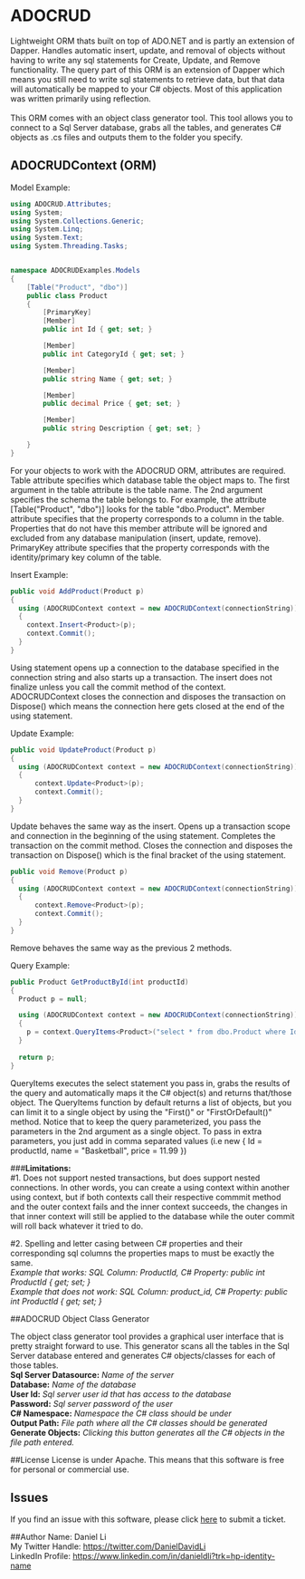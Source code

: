 # ADOCRUD
Lightweight ORM thats built on top of ADO.NET and is partly an extension of Dapper. Handles automatic insert, update, and removal of objects without having to write any sql statements for Create, Update, and Remove functionality. The query part of this ORM is an extension of Dapper which means you still need to write sql statements to retrieve data, but that data will automatically be mapped to your C# objects. Most of this application was written primarily using reflection.<br /><br />
This ORM comes with an object class generator tool. This tool allows you to connect to a Sql Server database, grabs all the tables, and generates C# objects as .cs files and outputs them to the folder you specify.

## ADOCRUDContext (ORM)

Model Example:<br />

```cs
using ADOCRUD.Attributes;
using System;
using System.Collections.Generic;
using System.Linq;
using System.Text;
using System.Threading.Tasks;


namespace ADOCRUDExamples.Models
{
    [Table("Product", "dbo")]
    public class Product
    {
        [PrimaryKey]
        [Member]
        public int Id { get; set; }

        [Member]
        public int CategoryId { get; set; }

        [Member]
        public string Name { get; set; }

        [Member]
        public decimal Price { get; set; }

        [Member]
        public string Description { get; set; }

    }
}
```

For your objects to work with the ADOCRUD ORM, attributes are required. Table attribute specifies which database table the object maps to. The first argument in the table attribute is the table name. The 2nd argument specifies the schema the table belongs to. For example, the attribute [Table("Product", "dbo")] looks for the table "dbo.Product". Member attribute specifies that the property corresponds to a column in the table. Properties that do not have this member attribute will be ignored and excluded from any database manipulation (insert, update, remove). PrimaryKey attribute specifies that the property corresponds with the identity/primary key column of the table.

Insert Example: <br />

```cs
public void AddProduct(Product p)
{
  using (ADOCRUDContext context = new ADOCRUDContext(connectionString))
  {
    context.Insert<Product>(p);
    context.Commit();
  }
}
```
Using statement opens up a connection to the database specified in the connection string and also starts up a transaction. The insert does not finalize unless you call the commit method of the context. ADOCRUDContext closes the connection and disposes the transaction on Dispose() which means the connection here gets closed at the end of the using statement.

Update Example: <br />

```cs
public void UpdateProduct(Product p)
{
  using (ADOCRUDContext context = new ADOCRUDContext(connectionString))
  {
      context.Update<Product>(p);
      context.Commit();
  }
}
```
Update behaves the same way as the insert. Opens up a transaction scope and connection in the beginning of the using statement. Completes the transaction on the commit method. Closes the connection and disposes the transaction on Dispose() which is the final bracket of the using statement.

```cs
public void Remove(Product p)
{
  using (ADOCRUDContext context = new ADOCRUDContext(connectionString))
  {
      context.Remove<Product>(p);
      context.Commit();
  }
}
```
Remove behaves the same way as the previous 2 methods.

Query Example:

```cs
public Product GetProductById(int productId)
{
  Product p = null;

  using (ADOCRUDContext context = new ADOCRUDContext(connectionString))
  {
    p = context.QueryItems<Product>("select * from dbo.Product where Id = @id", new { id = productId }).FirstOrDefault();
  }
  
  return p;
}
```
QueryItems executes the select statement you pass in, grabs the results of the query and automatically maps it the C# object(s) and returns that/those object. The QueryItems function by default returns a list of objects, but you can limit it to a single object by using the "First()" or "FirstOrDefault()" method. Notice that to keep the query parameterized, you pass the parameters in the 2nd argument as a single object. To pass in extra parameters, you just add in comma separated values (i.e new { Id = productId, name = "Basketball", price = 11.99 })<br />

###<b>Limitations:</b><br />
\#1. Does not support nested transactions, but does support nested connections. In other words, you can create a using context within another using context, but if both contexts call their respective commmit method and the outer context fails and the inner context succeeds, the changes in that inner context will still be applied to the database while the outer commit will roll back whatever it tried to do.<br />

\#2. Spelling and letter casing between C# properties and their corresponding sql columns the properties maps to must be exactly the same.<br />
<i>Example that works: SQL Column: ProductId, C# Property: public int ProductId { get; set; }<br />
Example that does not work: SQL Column: product_id, C# Property: public int ProductId { get; set; }</i>

##ADOCRUD Object Class Generator

The object class generator tool provides a graphical user interface that is pretty straight forward to use. This generator scans all the tables in the Sql Server database entered and generates C# objects/classes for each of those tables. <br />
<b>Sql Server Datasource:</b> <i>Name of the server</i><br />
<b>Database:</b> <i>Name of the database</i><br />
<b>User Id:</b> <i>Sql server user id that has access to the database</i><br />
<b>Password:</b> <i>Sql server password of the user</i><br />
<b>C# Namespace:</b> <i>Namespace the C# class should be under</i><br />
<b>Output Path:</b> <i>File path where all the C# classes should be generated</i><br />
<b>Generate Objects:</b> <i>Clicking this button generates all the C# objects in the file path entered.</i>

##License
License is under Apache. This means that this software is free for personal or commercial use.

## Issues
If you find an issue with this software, please click <a href="https://github.com/RiceRiceBaby/ADOCRUD/issues">here</a> to submit a ticket.

##Author
Name: Daniel Li<br />
My Twitter Handle: https://twitter.com/DanielDavidLi<br />
LinkedIn Profile: https://www.linkedin.com/in/danieldli?trk=hp-identity-name<br />
